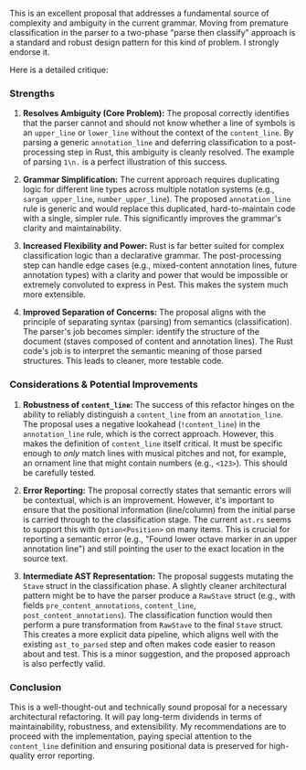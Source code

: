 This is an excellent proposal that addresses a fundamental source of complexity and ambiguity in the current grammar. Moving from premature classification in the parser to a two-phase "parse then classify" approach is a standard and robust design pattern for this kind of problem. I strongly endorse it.

Here is a detailed critique:

### Strengths

1.  **Resolves Ambiguity (Core Problem):** The proposal correctly identifies that the parser cannot and should not know whether a line of symbols is an `upper_line` or `lower_line` without the context of the `content_line`. By parsing a generic `annotation_line` and deferring classification to a post-processing step in Rust, this ambiguity is cleanly resolved. The example of parsing `1\n.` is a perfect illustration of this success.

2.  **Grammar Simplification:** The current approach requires duplicating logic for different line types across multiple notation systems (e.g., `sargam_upper_line`, `number_upper_line`). The proposed `annotation_line` rule is generic and would replace this duplicated, hard-to-maintain code with a single, simpler rule. This significantly improves the grammar's clarity and maintainability.

3.  **Increased Flexibility and Power:** Rust is far better suited for complex classification logic than a declarative grammar. The post-processing step can handle edge cases (e.g., mixed-content annotation lines, future annotation types) with a clarity and power that would be impossible or extremely convoluted to express in Pest. This makes the system much more extensible.

4.  **Improved Separation of Concerns:** The proposal aligns with the principle of separating syntax (parsing) from semantics (classification). The parser's job becomes simpler: identify the structure of the document (staves composed of content and annotation lines). The Rust code's job is to interpret the semantic meaning of those parsed structures. This leads to cleaner, more testable code.

### Considerations & Potential Improvements

1.  **Robustness of `content_line`:** The success of this refactor hinges on the ability to reliably distinguish a `content_line` from an `annotation_line`. The proposal uses a negative lookahead (`!content_line`) in the `annotation_line` rule, which is the correct approach. However, this makes the definition of `content_line` itself critical. It must be specific enough to *only* match lines with musical pitches and not, for example, an ornament line that might contain numbers (e.g., `<123>`). This should be carefully tested.

2.  **Error Reporting:** The proposal correctly states that semantic errors will be contextual, which is an improvement. However, it's important to ensure that the positional information (line/column) from the initial parse is carried through to the classification stage. The current `ast.rs` seems to support this with `Option<Position>` on many items. This is crucial for reporting a semantic error (e.g., "Found lower octave marker in an upper annotation line") and still pointing the user to the exact location in the source text.

3.  **Intermediate AST Representation:** The proposal suggests mutating the `Stave` struct in the classification phase. A slightly cleaner architectural pattern might be to have the parser produce a `RawStave` struct (e.g., with fields `pre_content_annotations`, `content_line`, `post_content_annotations`). The classification function would then perform a pure transformation from `RawStave` to the final `Stave` struct. This creates a more explicit data pipeline, which aligns well with the existing `ast_to_parsed` step and often makes code easier to reason about and test. This is a minor suggestion, and the proposed approach is also perfectly valid.

### Conclusion

This is a well-thought-out and technically sound proposal for a necessary architectural refactoring. It will pay long-term dividends in terms of maintainability, robustness, and extensibility. My recommendations are to proceed with the implementation, paying special attention to the `content_line` definition and ensuring positional data is preserved for high-quality error reporting.
